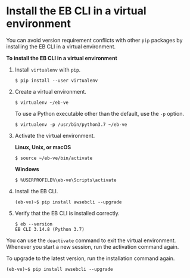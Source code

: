 # Install the EB CLI in a virtual environment<a name="eb-cli3-install-virtualenv"></a>

You can avoid version requirement conflicts with other `pip` packages by installing the EB CLI in a virtual environment\.

**To install the EB CLI in a virtual environment**

1. Install `virtualenv` with `pip`\.

   ```
   $ pip install --user virtualenv
   ```

1. Create a virtual environment\.

   ```
   $ virtualenv ~/eb-ve
   ```

   To use a Python executable other than the default, use the `-p` option\. 

   ```
   $ virtualenv -p /usr/bin/python3.7 ~/eb-ve
   ```

1. Activate the virtual environment\.

   **Linux, Unix, or macOS**

   ```
   $ source ~/eb-ve/bin/activate
   ```

   **Windows**

   ```
   $ %USERPROFILE%\eb-ve\Scripts\activate
   ```

1. Install the EB CLI\.

   ```
   (eb-ve)~$ pip install awsebcli --upgrade
   ```

1. Verify that the EB CLI is installed correctly\.

   ```
   $ eb --version
   EB CLI 3.14.8 (Python 3.7)
   ```

You can use the `deactivate` command to exit the virtual environment\. Whenever you start a new session, run the activation command again\.

To upgrade to the latest version, run the installation command again\.

```
(eb-ve)~$ pip install awsebcli --upgrade
```